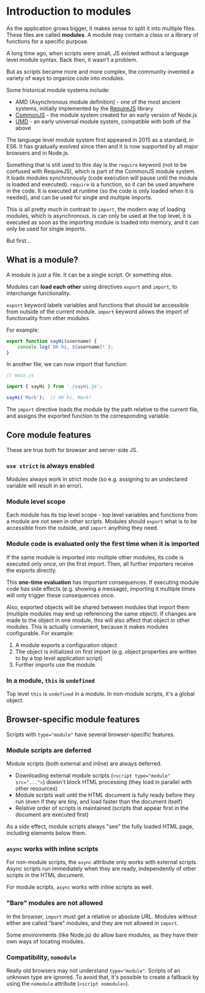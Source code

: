 # Introduction to modules

As the application grows bigger, it makes sense to split it into multiple files. These files are called **modules**. A module may contain a class or a library of functions for a specific purpose.

A long time ago, when scripts were small, JS existed without a language level module syntax. Back then, it wasn't a problem.

But as scripts became more and more complex, the community invented a variety of ways to organize code into modules.

Some historical module systems include:

* AMD (Asynchronous module definition) - one of the most ancient systems, initially implemented by the [RequireJS](https://requirejs.org/) library
* [CommonJS](https://wiki.commonjs.org/wiki/Modules/1.1) - the module system created for an early version of Node.js
* [UMD](https://github.com/umdjs/umd) - an early universal module system, compatible with both of the above

The language level module system first appeared in 2015 as a standard, in ES6. It has gradually evolved since then and it is now supported by all major browsers and in Node.js.

Something that is still used to this day is the `require` keyword (not to be confused with RequireJS), which is part of the CommonJS module system. It loads modules synchronously (code execution will pause until the module is loaded and executed). `require` is a function, so it can be used anywhere in the code. It is executed at runtime (so the code is only loaded when it is needed), and can be used for single and multiple imports.

This is all pretty much in contrast to `import`, the modern way of loading modules, which is asynchronous, is can only be used at the top level, it is executed as soon as the importing module is loaded into memory, and it can only be used for single imports.

But first...

## What is a module?

A module is just a file. It can be a single script. Or something else.

Modules can **load each other** using directives `export` and `import`, to interchange functionality.

`export` keyword labels variables and functions that should be accessible from outside of the current module. `import` keyword allows the import of functionality from other modules.

For example:

```js
export function sayHi(username) {
    console.log(`Oh hi, ${username}!`);
}
```

In another file, we can now import that function:

```js
// main.js

import { sayHi } from './sayHi.js';

sayHi('Mark');  // Oh hi, Mark!
```

The `import` directive loads the module by the path relative to the current file, and assigns the exported function to the corresponding variable.

## Core module features

These are true both for browser and server-side JS.

### `use strict` is always enabled

Modules always work in strict mode (so e.g. assigning to an undeclared variable will result in an error).

### Module level scope

Each module has its top level scope - top level variables and functions from a module are not seen in other scripts. Modules should `export` what is to be accessible from the outside, and `import` anything they need.

### Module code is evaluated only the first time when it is imported

If the same module is imported into multiple other modules, its code is executed only once, on the first import. Then, all further importers receive the exports directly.

This **one-time evaluation** has important consequences. If executing module code has side effects (e.g. showing a message), importing it multiple times will only trigger these consequences once.

Also, exported objects will be shared between modules that import them (multiple modules may end up referencing the same object). If changes are made to the object in one module, this will also affect that object in other modules. This is actually convenient, because it makes modules configurable. For example:

1. A module exports a configuration object
2. The object is initialized on first import (e.g. object properties are written to by a top level application script)
3. Further imports use the module.

### In a module, `this` is `undefined`

Top level `this` is `undefined` in a module. In non-module scripts, it's a global object.

## Browser-specific module features

Scripts with `type="module"` have several browser-specific features.

### Module scripts are deferred

Module scripts (both external and inline) are always deferred.

* Downloading external module scripts (`<script type="module" src="...">`) doesn't block HTML processing (they load in parallel with other resources)
* Module scripts wait until the HTML document is fully ready before they run (even if they are tiny, and load faster than the document itself)
* Relative order of scripts is maintained (scripts that appear first in the document are executed first)

As a side effect, module scripts always "see" the fully loaded HTML page, including elements below them.

### `async` works with inline scripts

For non-module scripts, the `async` attribute only works with external scripts. Async scripts run immediately when they are ready, independently of other scripts in the HTML document.

For module scripts, `async` works with inline scripts as well.

### "Bare" modules are not allowed

In the browser, `import` must get a relative or absolute URL. Modules without either are called "bare" modules, and they are not allowed in `import`.

Some environments (like Node.js) do allow bare modules, as they have their own ways of locating modules.

### Compatibility, `nomodule`

Really old browsers may not understand `type="module"`. Scripts of an unknown type are ignored. To avoid that, it's possible to create a fallback by using the `nomodule` attribute (`<script nomodule>`).

